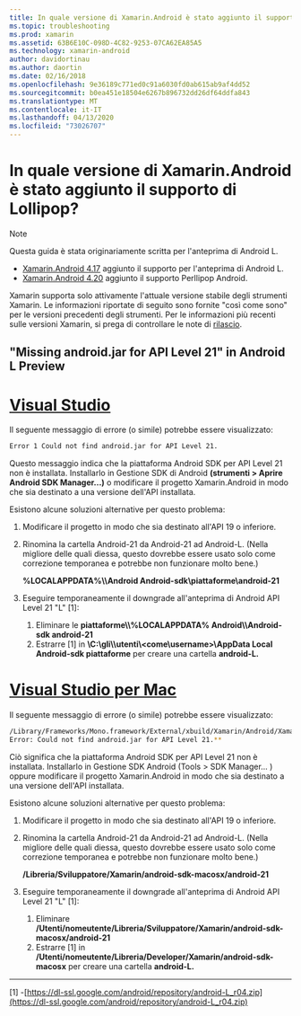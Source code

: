 ```yaml
---
title: In quale versione di Xamarin.Android è stato aggiunto il supporto di Lollipop?
ms.topic: troubleshooting
ms.prod: xamarin
ms.assetid: 63B6E10C-098D-4C82-9253-07CA62EA85A5
ms.technology: xamarin-android
author: davidortinau
ms.author: daortin
ms.date: 02/16/2018
ms.openlocfilehash: 9e36189c771ed0c91a6030fd0ab615ab9af4dd52
ms.sourcegitcommit: b0ea451e18504e6267b896732dd26df64ddfa843
ms.translationtype: MT
ms.contentlocale: it-IT
ms.lasthandoff: 04/13/2020
ms.locfileid: "73026707"
---
```

# <a name="what-version-of-xamarinandroid-added-lollipop-support"></a>In quale versione di Xamarin.Android è stato aggiunto il supporto di Lollipop?

> [!NOTE]
> Questa guida è stata originariamente scritta per l'anteprima di Android L.

- [Xamarin.Android 4.17](https://github.com/xamarin/release-notes-archive/blob/master/release-notes/android/xamarin.android_4/xamarin.android_4.17/index.md) aggiunto il supporto per l'anteprima di Android L.
- [Xamarin.Android 4.20](https://github.com/xamarin/release-notes-archive/blob/master/release-notes/android/xamarin.android_4/xamarin.android_4.20/index.md) aggiunto il supporto Perllipop Android.

Xamarin supporta solo attivamente l'attuale versione stabile degli strumenti Xamarin. Le informazioni riportate di seguito sono fornite "così come sono" per le versioni precedenti degli strumenti. Per le informazioni più recenti sulle versioni Xamarin, si prega di controllare le note di [rilascio](https://docs.microsoft.com/xamarin/whats-new/#product-release-notes).

## <a name="missing-androidjar-for-api-level-21-in-android-l-preview"></a>"Missing android.jar for API Level 21" in Android L Preview

# <a name="visual-studio"></a>[Visual Studio](#tab/windows)

Il seguente messaggio di errore (o simile) potrebbe essere visualizzato:

```cmd
Error 1 Could not find android.jar for API Level 21.
```

Questo messaggio indica che la piattaforma Android SDK per API Level 21 non è installata. Installarlo in Gestione SDK di Android **(strumenti > Aprire Android SDK Manager...)** o modificare il progetto Xamarin.Android in modo che sia destinato a una versione dell'API installata.

Esistono alcune soluzioni alternative per questo problema:

1. Modificare il progetto in modo che sia destinato all'API 19 o inferiore.

2. Rinomina la cartella Android-21 da Android-21 ad Android-L. (Nella migliore delle quali diessa, questo dovrebbe essere usato solo come correzione temporanea e potrebbe non funzionare molto bene.)

   **%LOCALAPPDATA%\\\\Android Android-sdk\\piattaforme\\android-21**

3. Eseguire temporaneamente il downgrade all'anteprima di Android API Level 21 "L" [1]:

    1. Eliminare le **piattaforme\\\\%LOCALAPPDATA% Android\\\\Android-sdk android-21** 
    2. Estrarre [1] in **\\C:\\gli\\\\utenti\\&lt;come\\username&gt;\\AppData Local Android-sdk piattaforme** per creare una cartella **android-L.**

# <a name="visual-studio-for-mac"></a>[Visual Studio per Mac](#tab/macos)

Il seguente messaggio di errore (o simile) potrebbe essere visualizzato:

```bash
/Library/Frameworks/Mono.framework/External/xbuild/Xamarin/Android/Xamarin.Android.Common.targets: 
Error: Could not find android.jar for API Level 21.**
```

Ciò significa che la piattaforma Android SDK per API Level 21 non è installata. Installarlo in Gestione SDK Android (Tools > SDK Manager... ) oppure modificare il progetto Xamarin.Android in modo che sia destinato a una versione dell'API installata.

Esistono alcune soluzioni alternative per questo problema:

1. Modificare il progetto in modo che sia destinato all'API 19 o inferiore.

2. Rinomina la cartella Android-21 da Android-21 ad Android-L. (Nella migliore delle quali diessa, questo dovrebbe essere usato solo come correzione temporanea e potrebbe non funzionare molto bene.)

   **/Libreria/Sviluppatore/Xamarin/android-sdk-macosx/android-21**

3. Eseguire temporaneamente il downgrade all'anteprima di Android API Level 21 "L" [1]:

    1. Eliminare **/Utenti/nomeutente/Libreria/Sviluppatore/Xamarin/android-sdk-macosx/android-21**
    2. Estrarre [1] in **/Utenti/nomeutente/Libreria/Developer/Xamarin/android-sdk-macosx** per creare una cartella **android-L.**

-----

[1] -[https://dl-ssl.google.com/android/repository/android-L_r04.zip](https://dl-ssl.google.com/android/repository/android-L_r04.zip)
